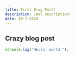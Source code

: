 ```yaml
---
title: First Blog Post!
description: Cool description!
date: 10-7-2023
---
```


## Crazy blog post

```typescript
console.log("Hello, world!");
```